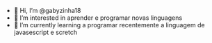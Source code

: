 - 👋 Hi, I’m @gabyzinha18
- 👀 I’m interested in aprender e programar novas linguagens 
- 🌱 I’m currently learning a programar recentemente a linguagem de javasescript e scretch 

